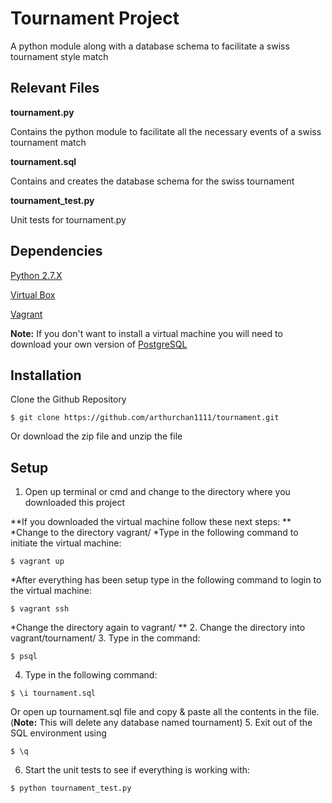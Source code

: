 # Tournament Project
A python module along with a database schema to facilitate a swiss tournament style match

## Relevant Files

**tournament.py**

Contains the python module to facilitate all the necessary events of a swiss tournament match

**tournament.sql**

Contains and creates the database schema for the swiss tournament

**tournament_test.py**

Unit tests for tournament.py

## Dependencies
[Python 2.7.X](https://www.python.org/downloads/)  

[Virtual Box](https://www.virtualbox.org/wiki/Downloads)

[Vagrant](https://www.vagrantup.com/downloads.html)

**Note:** If you don't want to install a virtual machine you will need to download your own version of [PostgreSQL](https://www.postgresql.org/download/)

##  Installation
Clone the Github Repository
```
$ git clone https://github.com/arthurchan1111/tournament.git
```
Or download the zip file and unzip the file

## Setup

1. Open up terminal or cmd and change to the directory where you downloaded this project

**If you downloaded the virtual machine follow these next steps: **
  *Change to the directory vagrant/
  *Type in the following command to initiate the virtual machine:
  ```
  $ vagrant up
  ```
  *After everything has been setup type in the following command to login to the virtual machine:
  ```
  $ vagrant ssh
  ```
  *Change the directory again to vagrant/ **
2. Change the directory into vagrant/tournament/
3. Type in the command:

  ```
  $ psql
  ```
4. Type in the following command:

  ```
  $ \i tournament.sql
  ```
 Or open up tournament.sql file and copy & paste all the contents in the file. (**Note:** This will delete any database named tournament)
5. Exit out of the SQL environment using
  ```
  $ \q
  ```
6. Start the unit tests to see if everything is working with:
  ```
  $ python tournament_test.py
  ```

